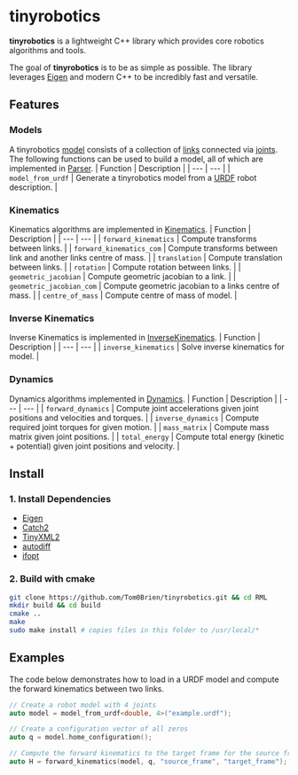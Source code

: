 tinyrobotics
===========

**tinyrobotics** is a lightweight C++ library which provides core robotics algorithms and tools. 

The goal of **tinyrobotics** is to be as simple as possible. The library leverages [Eigen](https://eigen.tuxfamily.org/index.php?title=Main_Page) and modern C++ to be incredibly fast and versatile.

## Features
### Models
A tinyrobotics [model](./include/Model.hpp) consists of a collection of [links](./include/Link.hpp) connected via [joints](./include/Joint.hpp). The following functions can be used to build a model, all of which are implemented in [Parser](./include/Parser.hpp).
| Function | Description |
| --- | --- |
| `model_from_urdf` | Generate a tinyrobotics model from a [URDF](http://wiki.ros.org/urdf) robot description. |

### Kinematics
Kinematics algorithms are implemented in [Kinematics](./include/Kinematics.hpp).
| Function | Description |
| --- | --- |
| `forward_kinematics` | Compute transforms between links. |
| `forward_kinematics_com` | Compute transforms between link and another links centre of mass. |
| `translation` | Compute translation between links. |
| `rotation` | Compute rotation between links. |
| `geometric_jacobian` | Compute geometric jacobian to a link. |
| `geometric_jacobian_com` | Compute geometric jacobian to a links centre of mass. |
| `centre_of_mass` | Compute centre of mass of model. |

### Inverse Kinematics
Inverse Kinematics is implemented in [InverseKinematics](./include/InverseKinematics.hpp).
| Function | Description |
| --- | --- |
| `inverse_kinematics` | Solve inverse kinematics for model. |

### Dynamics
Dynamics algorithms implemented in [Dynamics](./include/Dynamics.hpp).
| Function | Description |
| --- | --- |
| `forward_dynamics` | Compute joint accelerations given joint positions and velocities and torques. |
| `inverse_dynamics` | Compute required joint torques for given motion. |
| `mass_matrix` | Compute mass matrix given joint positions. |
| `total_energy` | Compute total energy (kinetic + potential) given joint positions and velocity. |

## Install

### 1. Install Dependencies
- [Eigen](https://eigen.tuxfamily.org/index.php?title=Main_Page)
- [Catch2](https://github.com/catchorg/Catch2)
- [TinyXML2](https://github.com/leethomason/tinyxml2) 
- [autodiff](https://github.com/autodiff/autodiff) 
- [ifopt](https://github.com/ethz-adrl/ifopt) 

### 2. Build with cmake
  ```bash
  git clone https://github.com/Tom0Brien/tinyrobotics.git && cd RML
  mkdir build && cd build
  cmake ..
  make
  sudo make install # copies files in this folder to /usr/local/*
  ```

## Examples
The code below demonstrates how to load in a URDF model and compute the forward kinematics between two links.

```c++
// Create a robot model with 4 joints
auto model = model_from_urdf<double, 4>("example.urdf");

// Create a configuration vector of all zeros
auto q = model.home_configuration();

// Compute the forward kinematics to the target frame for the source frame at the home configuration
auto H = forward_kinematics(model, q, "source_frame", "target_frame");
```
